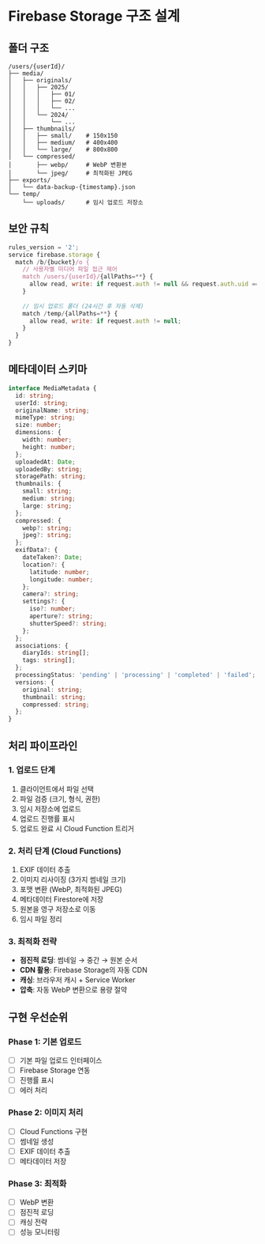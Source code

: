 # Firebase Storage 구조 설계

## 폴더 구조

```
/users/{userId}/
├── media/
│   ├── originals/
│   │   ├── 2025/
│   │   │   ├── 01/
│   │   │   ├── 02/
│   │   │   └── ...
│   │   └── 2024/
│   │       └── ...
│   ├── thumbnails/
│   │   ├── small/    # 150x150
│   │   ├── medium/   # 400x400
│   │   └── large/    # 800x800
│   └── compressed/
│       ├── webp/     # WebP 변환본
│       └── jpeg/     # 최적화된 JPEG
├── exports/
│   └── data-backup-{timestamp}.json
└── temp/
    └── uploads/      # 임시 업로드 저장소
```

## 보안 규칙

```javascript
rules_version = '2';
service firebase.storage {
  match /b/{bucket}/o {
    // 사용자별 미디어 파일 접근 제어
    match /users/{userId}/{allPaths=**} {
      allow read, write: if request.auth != null && request.auth.uid == userId;
    }
    
    // 임시 업로드 폴더 (24시간 후 자동 삭제)
    match /temp/{allPaths=**} {
      allow read, write: if request.auth != null;
    }
  }
}
```

## 메타데이터 스키마

```typescript
interface MediaMetadata {
  id: string;
  userId: string;
  originalName: string;
  mimeType: string;
  size: number;
  dimensions: {
    width: number;
    height: number;
  };
  uploadedAt: Date;
  uploadedBy: string;
  storagePath: string;
  thumbnails: {
    small: string;
    medium: string;
    large: string;
  };
  compressed: {
    webp?: string;
    jpeg?: string;
  };
  exifData?: {
    dateTaken?: Date;
    location?: {
      latitude: number;
      longitude: number;
    };
    camera?: string;
    settings?: {
      iso?: number;
      aperture?: string;
      shutterSpeed?: string;
    };
  };
  associations: {
    diaryIds: string[];
    tags: string[];
  };
  processingStatus: 'pending' | 'processing' | 'completed' | 'failed';
  versions: {
    original: string;
    thumbnail: string;
    compressed: string;
  };
}
```

## 처리 파이프라인

### 1. 업로드 단계
1. 클라이언트에서 파일 선택
2. 파일 검증 (크기, 형식, 권한)
3. 임시 저장소에 업로드
4. 업로드 진행률 표시
5. 업로드 완료 시 Cloud Function 트리거

### 2. 처리 단계 (Cloud Functions)
1. EXIF 데이터 추출
2. 이미지 리사이징 (3가지 썸네일 크기)
3. 포맷 변환 (WebP, 최적화된 JPEG)
4. 메타데이터 Firestore에 저장
5. 원본을 영구 저장소로 이동
6. 임시 파일 정리

### 3. 최적화 전략
- **점진적 로딩**: 썸네일 → 중간 → 원본 순서
- **CDN 활용**: Firebase Storage의 자동 CDN
- **캐싱**: 브라우저 캐시 + Service Worker
- **압축**: 자동 WebP 변환으로 용량 절약

## 구현 우선순위

### Phase 1: 기본 업로드
- [ ] 기본 파일 업로드 인터페이스
- [ ] Firebase Storage 연동
- [ ] 진행률 표시
- [ ] 에러 처리

### Phase 2: 이미지 처리
- [ ] Cloud Functions 구현
- [ ] 썸네일 생성
- [ ] EXIF 데이터 추출
- [ ] 메타데이터 저장

### Phase 3: 최적화
- [ ] WebP 변환
- [ ] 점진적 로딩
- [ ] 캐싱 전략
- [ ] 성능 모니터링
